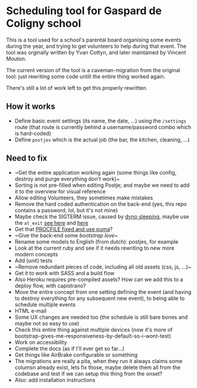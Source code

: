 # Scheduling tool for Gaspard de Coligny school

This is a tool used for a school's parental board organising some events during the year, and trying to get volunteers to help during that event. The tool was orginally written by Yvan Cottyn, and later maintained by Vincent Mouton.

The current version of the tool is a caveman-migration from the original tool: just rewriting some code untill the entire thing worked again.

There's still a lot of work left to get this properly rewritten.


## How it works
* Define basic event settings (its name, the date, ...) using the `/settings` route (that route is currently behind a username/password combo which is hard-coded)
* Define `postjes` which is the actual job (the bar, the kitchen, cleaning, ...)


## Need to fix
* ~Get the entire application working again (some things like config, destroy and purge everything don't work)~
* Sorting is not pre-filled when editing Postje; and maybe we need to add it to the overview for visual reference
* Allow editing Volunteers, they sometimes make mistakes
* Remove the hard coded authentication on the back-end (yes, this repo contains a password, lol, but it's not mine)
* Maybe check the SIGTERM issue, caused by [dyno sleeping](https://devcenter.heroku.com/articles/free-dyno-hours), maybe use the `at_exit` [see here](https://github.com/honeybadger-io/honeybadger-ruby/issues/267#issuecomment-373906051) and [here](https://devcenter.heroku.com/articles/what-happens-to-ruby-apps-when-they-are-restarted)
* Get that [PROCFILE fixed and use puma](https://devcenter.heroku.com/articles/getting-started-with-rails4#procfile)?
* ~Give the back-end some _bootstrap love_~
* Rename some models to English (from dutch): postjes, for example
* Look at the current ruby and see if it needs rewriting to new more modern concepts
* Add (unit) tests
* ~Remove redundant pieces of code, including all old assets (css, js, ...)~
* Get it to work with SASS and a build flow
* Also Heroku requires pre-compiled assets? How can we add this to a deploy flow, with capistrano?
* Move the entire concept from one setting defining the event (and having to destroy everything for any subsequent new event), to being able to schedule multiple events
* HTML e-mail
* Some UX changes are needed too (the schedule is still bare bones and maybe not so easy to use)
* Check this entire thing against multiple devices (now it's more of bootstrap-gives-me-responsiveness-by-default-so-i-wont-test)
* Work on accessibility
* Complete the docs (as if I'll ever get so far...)
* Get things like AirBrake configurable or something
* The migrations are really a pita, when they run it always claims some columsn already exist, lets fix those, maybe delete them all from the codebase and test if we can setup  this thing from the onset?
* Also: add installation instructions